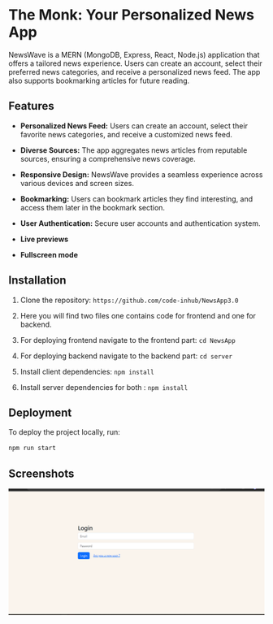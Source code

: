 
# The Monk: Your Personalized News App


NewsWave is a MERN (MongoDB, Express, React, Node.js) application that offers a tailored news experience. Users can create an account, select their preferred news categories, and receive a personalized news feed. The app also supports bookmarking articles for future reading.


## Features


- **Personalized News Feed:** Users can create an account, select their favorite news categories, and receive a customized news feed.
- **Diverse Sources:** The app aggregates news articles from reputable sources, ensuring a comprehensive news coverage.
- **Responsive Design:** NewsWave provides a seamless experience across various devices and screen sizes.

- **Bookmarking:** Users can bookmark articles they find interesting, and access them later in the bookmark section.
- **User Authentication:** Secure user accounts and authentication system.
- **Live previews**
- **Fullscreen mode**




## Installation

1. Clone the repository: `https://github.com/code-inhub/NewsApp3.0`
2. Here you will find two files one contains code for frontend and one for backend.
3. For deploying frontend navigate to the frontend part: `cd NewsApp`
3. For deploying backend navigate to the backend part: `cd server`
4. Install client dependencies: `npm install`

5. Install server dependencies for both : `npm install`
## Deployment

To deploy the project locally, run:

```bash
npm run start
```



## Screenshots

![Alt text](image-1.png)
